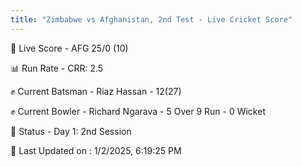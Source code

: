 ```yaml
---
title: "Zimbabwe vs Afghanistan, 2nd Test - Live Cricket Score"
---
```


🔴 Live Score - AFG 25/0 (10)  

📊 Run Rate - CRR: 2.5  

✊ Current Batsman - Riaz Hassan - 12(27)  

✊ Current Bowler - Richard Ngarava - 5 Over 9 Run - 0 Wicket  

📑 Status - Day 1: 2nd Session

📝 Last Updated on : 1/2/2025, 6:19:25 PM  




